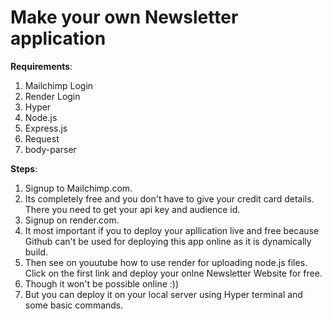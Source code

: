 # Make your own Newsletter application

**Requirements**:
1. Mailchimp Login
2. Render Login
3. Hyper
4. Node.js
5. Express.js
6. Request
7. body-parser


**Steps**:
1. Signup to Mailchimp.com.
2. Its completely free and you don't have to give your credit card details. There you need to get your api key and audience id.
3. Signup on render.com.
4. It most important if you to deploy your apllication live and free because Github can't be used for deploying this app online as it is dynamically build.
5. Then see on youutube how to use render for uploading node.js files. Click on the first link and deploy your onlne Newsletter Website for free.
6. Though it won't be possible online :))
7. But you can deploy it on your local server using Hyper terminal and some basic commands.
